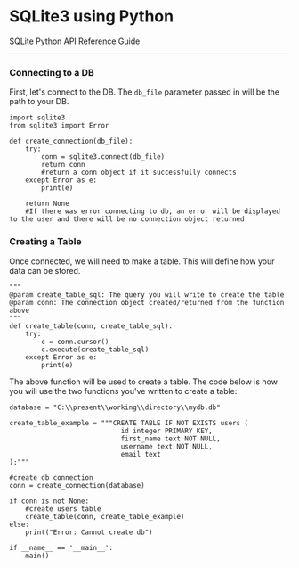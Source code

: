 # SQLite3 using Python
SQLite Python API Reference Guide

---

### Connecting to a DB
First, let's connect to the DB.
The `db_file` parameter passed in will be the path to your DB.
```
import sqlite3
from sqlite3 import Error

def create_connection(db_file):
    try:
        conn = sqlite3.connect(db_file)
        return conn 
        #return a conn object if it successfully connects
    except Error as e:
        print(e)
    
    return None
    #If there was error connecting to db, an error will be displayed to the user and there will be no connection object returned

```

### Creating a Table
Once connected, we will need to make a table. This will define how your data can be stored.

```
"""
@param create_table_sql: The query you will write to create the table
@param conn: The connection object created/returned from the function above
"""
def create_table(conn, create_table_sql):
    try:
        c = conn.cursor()
        c.execute(create_table_sql)
    except Error as e:
        print(e)
```

The above function will be used to create a table. The code below is how you will use the two functions you've written to create a table:

```
database = "C:\\present\\working\\directory\\mydb.db"

create_table_example = """CREATE TABLE IF NOT EXISTS users (
                            id integer PRIMARY KEY,
                            first_name text NOT NULL,
                            username text NOT NULL,
                            email text
);"""

#create db connection
conn = create_connection(database)

if conn is not None:
    #create users table
    create_table(conn, create_table_example)
else:
    print("Error: Cannot create db")

if __name__ == '__main__':
    main()
```